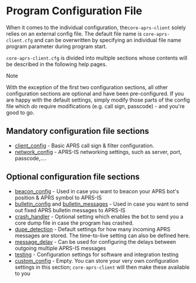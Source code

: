# Program Configuration File

When it comes to the individual configuration, the```core-aprs-client``` solely relies on an external config file. The default file name is ```core-aprs-client.cfg``` and can be overwritten by specifying an individual file name program parameter during program start.

```core-aprs-client.cfg``` is divided into multiple sections whose contents will be described in the following help pages. 

> [!NOTE]
> With the exception of the first two configuration sections, all other configuration sections are optional and have been pre-configured. If you are happy with the default settings, simply modify those parts of the config file which _do_ require modifications (e.g. call sign, passcode) - and you're good to go.

## Mandatory configuration file sections

- [client_config](configuration/config_client.md) - Basic APRS call sign & filter configuration.
- [network_config](configuration/config_network.md) - APRS-IS networking settings, such as server, port, passcode,....

## Optional configuration file sections

- [beacon_config](configuration/config_beacon.md) - Used in case you want to beacon your APRS bot's position & APRS symbol to APRS-IS
- [bulletin_config](configuration/config_bulletin.md) and [bulletin_messages](configuration/config_bulletin_messages.md) - Used in case you want to send out fixed APRS bulletin messages to APRS-IS
- [crash_handler](configuration/config_crash_handler.md) - Optional setting which enables the bot to send you a core dump file in case the program has crashed.
- [dupe_detection](configuration/config_dupe_detection.md) - Default settings for how many incoming APRS messages are stored. The time-to-live setting can also be defined here.
- [message_delay](configuration/config_message_delay.md) - Can be used for configuring the delays between outgoing multiple APRS-IS messages
- [testing](configuration/config_testing.md) - Configuration settings for software and integration testing
- [custom_config](configuration/config_custom.md) - Empty. You can store your very own configuration settings in this section; ```core-aprs-client``` will then make these available to you





